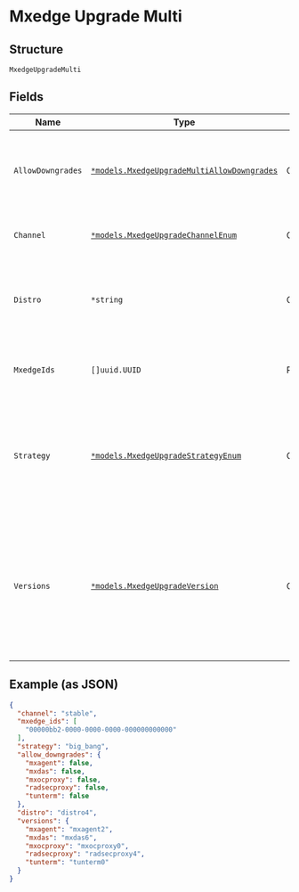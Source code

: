 
# Mxedge Upgrade Multi

## Structure

`MxedgeUpgradeMulti`

## Fields

| Name | Type | Tags | Description |
|  --- | --- | --- | --- |
| `AllowDowngrades` | [`*models.MxedgeUpgradeMultiAllowDowngrades`](../../doc/models/mxedge-upgrade-multi-allow-downgrades.md) | Optional | whether downgrade is allowed when running version is higher than expected version for each service |
| `Channel` | [`*models.MxedgeUpgradeChannelEnum`](../../doc/models/mxedge-upgrade-channel-enum.md) | Optional | upgrade channel to follow. enum: `alpha`, `beta`, `stable`<br>**Default**: `"stable"` |
| `Distro` | `*string` | Optional | distro upgrade, optional, to specific codename (e.g. bullseye) with highest qualified versions |
| `MxedgeIds` | `[]uuid.UUID` | Required | list of mxedge IDs to upgrade. If not specified, it means all the org mxedges. |
| `Strategy` | [`*models.MxedgeUpgradeStrategyEnum`](../../doc/models/mxedge-upgrade-strategy-enum.md) | Optional | enum:<br><br>* `big_bang`: upgrade all at once<br>* `serial`: one at a time. enum: `big_bang`, `serial`'<br>**Default**: `"big_bang"` |
| `Versions` | [`*models.MxedgeUpgradeVersion`](../../doc/models/mxedge-upgrade-version.md) | Optional | version to upgrade for each service, `current` / `latest` / `default` / specific version (e.g. `2.5.100`).\nIgnored if distro upgrade, `tunterm`, `radsecproxy`, `mxagent`, `mxocproxy`, `mxdas` or `mxnacedge` |

## Example (as JSON)

```json
{
  "channel": "stable",
  "mxedge_ids": [
    "00000bb2-0000-0000-0000-000000000000"
  ],
  "strategy": "big_bang",
  "allow_downgrades": {
    "mxagent": false,
    "mxdas": false,
    "mxocproxy": false,
    "radsecproxy": false,
    "tunterm": false
  },
  "distro": "distro4",
  "versions": {
    "mxagent": "mxagent2",
    "mxdas": "mxdas6",
    "mxocproxy": "mxocproxy0",
    "radsecproxy": "radsecproxy4",
    "tunterm": "tunterm0"
  }
}
```


